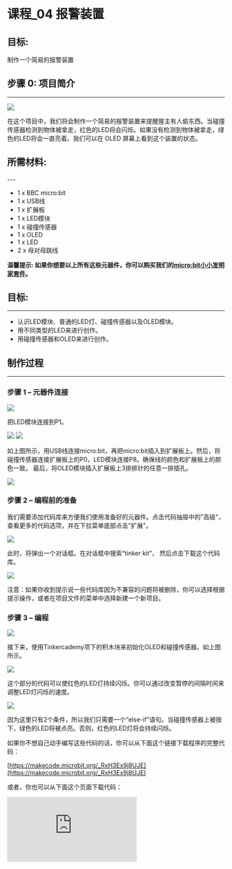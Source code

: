 ﻿# 课程_04 报警装置

## 目标:
制作一个简易的报警装置


## 步骤 0: 项目简介
---

![](https://wiki-media-ef.oss-cn-hongkong.aliyuncs.com/docs/microbit/getting-started/microbit-tinker-kit/images/mNlJj4l.png)

在这个项目中，我们将会制作一个简易的报警装置来提醒屋主有人偷东西。当碰撞传感器检测到物体被拿走，红色的LED将会闪烁。如果没有检测到物体被拿走，绿色的LED将会一直亮着。我们可以在 OLED 屏幕上看到这个装置的状态。


## 所需材料:
---  

- 1 x BBC micro:bit
- 1 x USB线
- 1 x 扩展板
- 1 x LED模块
- 1 x 碰撞传感器
- 1 x OLED
- 1 x LED
- 2 x 母对母跳线

**温馨提示: 如果你想要以上所有这些元器件，你可以购买我们的[micro:bit小小发明家套件](https://item.taobao.com/item.htm?spm=a230r.7195193.1997079397.9.z3IMPf&id=564707672256&abbucket=5)。**


## 目标:
---

- 认识LED模块、普通的LED灯、碰撞传感器以及OLED模块。
- 用不同类型的LED来进行创作。
- 用碰撞传感器和OLED来进行创作。


## 制作过程
---

### 步骤 1 – 元器件连接

![](https://wiki-media-ef.oss-cn-hongkong.aliyuncs.com/docs/microbit/getting-started/microbit-tinker-kit/images/208tSHD.jpg)

把LED模块连接到P1。

![](https://wiki-media-ef.oss-cn-hongkong.aliyuncs.com/docs/microbit/getting-started/microbit-tinker-kit/images/wGQpzcn.jpg)
![](https://wiki-media-ef.oss-cn-hongkong.aliyuncs.com/docs/microbit/getting-started/microbit-tinker-kit/images/9yVjSuC.jpg)

如上图所示，用USB线连接micro:bit，再把micro:bit插入到扩展板上。然后，将碰撞传感器连接扩展板上的P0，LED模块连接P8。确保线的颜色和扩展板上的颜色一致。
最后，将OLED模块插入扩展板上3排排针的任意一排插孔。

![](https://wiki-media-ef.oss-cn-hongkong.aliyuncs.com/docs/microbit/getting-started/microbit-tinker-kit/images/LQkLriL.jpg)

### 步骤 2 – 编程前的准备
我们需要添加代码库来方便我们使用准备好的元器件。点击代码抽屉中的"高级"，查看更多的代码选项，并在下拉菜单底部点击"扩展"。

![](https://wiki-media-ef.oss-cn-hongkong.aliyuncs.com/docs/microbit/getting-started/microbit-tinker-kit/images/R5lx5Np.jpg)

此时，将弹出一个对话框。在对话框中搜索“tinker kit”， 然后点击下载这个代码库。

![](https://wiki-media-ef.oss-cn-hongkong.aliyuncs.com/docs/microbit/getting-started/microbit-tinker-kit/images/pduH11r.png)

注意：如果你收到提示说一些代码库因为不兼容的问题将被删除，你可以选择根据提示操作，或者在项目文件的菜单中选择新建一个新项目。


### 步骤 3 – 编程

![](https://wiki-media-ef.oss-cn-hongkong.aliyuncs.com/docs/microbit/getting-started/microbit-tinker-kit/images/Tinker_Kit_case_04_01.png)

接下来，使用Tinkercademy项下的积木块来初始化OLED和碰撞传感器。如上图所示。

![](https://wiki-media-ef.oss-cn-hongkong.aliyuncs.com/docs/microbit/getting-started/microbit-tinker-kit/images/Tinker_Kit_case_04_02.png)

这个部分的代码可以使红色的LED灯持续闪烁。你可以通过改变暂停的间隔时间来调整LED灯闪烁的速度。

![](https://wiki-media-ef.oss-cn-hongkong.aliyuncs.com/docs/microbit/getting-started/microbit-tinker-kit/images/Tinker_Kit_case_04_03.png)

因为这里只有2个条件，所以我们只需要一个“else-if”语句。当碰撞传感器上被按下，绿色的LED将被点亮。否则，红色的LED灯将会持续闪烁。


如果你不想自己动手编写这些代码的话，你可以从下面这个链接下载程序的完整代码：

[https://makecode.microbit.org/_RxH3Ex9j8UJE](https://makecode.microbit.org/_RxH3Ex9j8UJE)

或者，你也可以从下面这个页面下载代码：


<div
    style={{
        position: 'relative',
        paddingBottom: '60%',
        overflow: 'hidden',
    }}
>
    <iframe
        src="https://makecode.microbit.org/_RxH3Ex9j8UJE"
        frameborder="0"
        sandbox="allow-popups allow-forms allow-scripts allow-same-origin"
        style={{
            position: 'absolute',
            width: '100%',
            height: '100%',
        }}
    />
</div>

### 步骤 4 – 成功!

接下来，让我们一起把代码下载到micro:bit，让代码运行吧！然后，再找本书或者其他什么东西放到装置的顶部，看一看下面会发生什么。我们可以看到绿灯被点亮，正如图中所示。然后，把书或者你放置的其他东西拿走，绿灯熄灭，红灯开始不停地闪烁。

![](https://wiki-media-ef.oss-cn-hongkong.aliyuncs.com/docs/microbit/getting-started/microbit-tinker-kit/images/wpyHSOF.jpg)


## 常见问题
---

